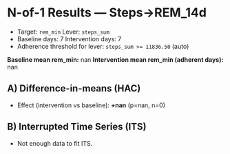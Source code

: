 # N-of-1 Results — Steps→REM_14d

- Target: `rem_min`   Lever: `steps_sum`
- Baseline days: 7   Intervention days: 7
- Adherence threshold for lever: `steps_sum >= 11836.50` (auto)

**Baseline mean rem_min:** nan
**Intervention mean rem_min (adherent days):** nan

## A) Difference-in-means (HAC)
- Effect (intervention vs baseline): **+nan** (p=nan, n=0)

## B) Interrupted Time Series (ITS)
- Not enough data to fit ITS.